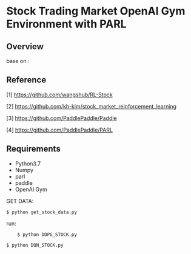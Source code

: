 # Stock Trading Market OpenAI Gym Environment with PARL

## Overview
base on :

## Reference

[1] https://github.com/wangshub/RL-Stock

[2] https://github.com/kh-kim/stock_market_reinforcement_learning

[3] https://github.com/PaddlePaddle/Paddle

[4] https://github.com/PaddlePaddle/PARL


## Requirements

- Python3.7
- Numpy
- parl
- paddle
- OpenAI Gym


GET DATA:

	$ python get_stock_data.py
	
run:

        $ python DDPG_STOCK.py
	
	$ python DQN_STOCK.py

        
